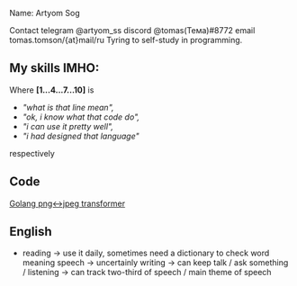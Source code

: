 Name: Artyom Sog

Contact
    telegram @artyom_ss 
    discord @tomas(Тема)#8772
    email tomas.tomson/{at}mail/ru
Tyring to self-study in programming.

My skills IMHO:
-
Where **[1...4...7...10]** is

* *"what is that line mean",* 
* *"ok, i know what that code do",*
* *"i can use it pretty well",*
* *"i had designed that language"*

respectively




## Code
[Golang png<->jpeg transformer](https://github.com/GolfAlfaSierra/img-zipper)

## English
-
    reading ->  use it daily, sometimes need a dictionary to check word meaning
    speech -> uncertainly 
    writing -> can keep talk / ask something /
    listening -> can track two-third of speech / main theme of speech

